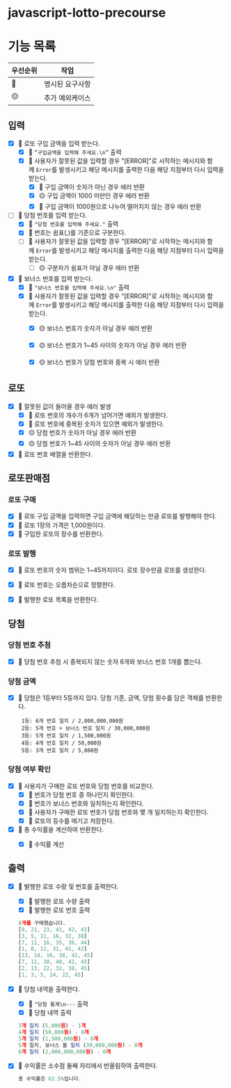 # javascript-lotto-precourse

# 기능 목록

| 우선순위 | 작업            |
| -------- | --------------- |
| 🔴       | 명시된 요구사항 |
| 🟡       | 추가 예외케이스 |

## 입력

- [x] 🔴 로또 구입 금액을 입력 받는다.
    - [x] 🔴 `“구입금액을 입력해 주세요.\n”` 출력
    - [x] 🔴 사용자가 잘못된 값을 입력할 경우 "[ERROR]"로 시작하는 메시지와 함께 `Error`를 발생시키고 해당 메시지를 출력한 다음 해당 지점부터 다시 입력을 받는다.
        - [x] 🔴 구입 금액이 숫자가 아닌 경우 에러 반환
        - [x] 🟡 구입 금액이 1000 미만인 경우 에러 반환
        - [x] 🔴 구입 금액이 1000원으로 나누어 떨어지지 않는 경우 에러 반환
- [ ] 🔴 당첨 번호를 입력 받는다.
    - [x] 🔴 `"당첨 번호를 입력해 주세요."` 출력
    - [x] 🔴 번호는 쉼표(,)를 기준으로 구분한다.
    - [ ] 🔴 사용자가 잘못된 값을 입력할 경우 "[ERROR]"로 시작하는 메시지와 함께 `Error`를 발생시키고 해당 메시지를 출력한 다음 해당 지점부터 다시 입력을 받는다.
        - [ ] 🟡 구분자가 쉼표가 아닐 경우 에러 반환
- [x] 🔴 보너스 번호를 입력 받는다.
    - [x] 🔴 `"보너스 번호를 입력해 주세요.\n"` 출력
    - [x] 🔴 사용자가 잘못된 값을 입력할 경우 "[ERROR]"로 시작하는 메시지와 함께 `Error`를 발생시키고 해당 메시지를 출력한 다음 해당 지점부터 다시 입력을 받는다.
        - [x] 🟡 보너스 번호가 숫자가 아닐 경우 에러 반환
        - [x] 🟡 보너스 번호가 1~45 사이의 숫자가 아닐 경우 에러 반환
        - [x] 🟡 보너스 번호가 당첨 번호와 중복 시 에러 반환


## 로또
- [x] 🔴 잘못된 값이 들어올 경우 에러 발생
    - [x] 🔴 로또 번호의 개수가 6개가 넘어가면 예외가 발생한다.
    - [x] 🔴 로또 번호에 중복된 숫자가 있으면 예외가 발생한다.
    - [x] 🟡 당첨 번호가 숫자가 아닐 경우 에러 반환
    - [x] 🟡 당첨 번호가 1~45 사이의 숫자가 아닐 경우 에러 반환

- [x] 🔴 로또 번호 배열을 반환한다.

## 로또판매점
### 로또 구매
- [x] 🔴 로또 구입 금액을 입력하면 구입 금액에 해당하는 만큼 로또를 발행해야 한다.
- [x] 🔴 로또 1장의 가격은 1,000원이다.
- [x] 🔴 구입한 로또의 장수를 반환한다.

### 로또 발행
- [x] 🔴 로또 번호의 숫자 범위는 1~45까지이다. 로또 장수만큼 로또를 생성한다.
- [x] 🔴 로또 번호는 오름차순으로 정렬한다.
- [x] 🔴 발행한 로또 목록을 반환한다.


## 당첨

### 당첨 번호 추첨

- [x] 🔴 당첨 번호 추첨 시 중복되지 않는 숫자 6개와 보너스 번호 1개를 뽑는다.

### 당첨 금액

- [x] 🔴 당첨은 1등부터 5등까지 있다. 당첨 기준, 금액, 당첨 횟수를 담은 객체를 반환한다.
    ```
     1등: 6개 번호 일치 / 2,000,000,000원
     2등: 5개 번호 + 보너스 번호 일치 / 30,000,000원
     3등: 5개 번호 일치 / 1,500,000원
     4등: 4개 번호 일치 / 50,000원
     5등: 3개 번호 일치 / 5,000원
    ```

### 당첨 여부 확인
- [x] 🔴 사용자가 구매한 로또 번호와 당첨 번호를 비교한다.
    - [x] 🔴 번호가 당첨 번호 중 하나인지 확인한다.
    - [x] 🔴 번호가 보너스 번호와 일치하는지 확인한다.
    - [x] 🔴 사용자가 구매한 로또 번호가 당첨 번호와 몇 개 일치하는지 확인한다.
    - [x] 🔴 로또의 등수를 매기고 저장한다.
- [x] 🔴 총 수익률을 계산하여 반환한다.
    - [x] 🔴 수익률 계산


## 출력

- [x] 🔴 발행한 로또 수량 및 번호를 출력한다.
    - [x] 🔴 발행한 로또 수량 출력
    - [x] 🔴 발행한 로또 번호 출력
    
    ```jsx
    8개를 구매했습니다.
    [8, 21, 23, 41, 42, 43] 
    [3, 5, 11, 16, 32, 38] 
    [7, 11, 16, 35, 36, 44] 
    [1, 8, 11, 31, 41, 42] 
    [13, 14, 16, 38, 42, 45] 
    [7, 11, 30, 40, 42, 43] 
    [2, 13, 22, 32, 38, 45] 
    [1, 3, 5, 14, 22, 45]
    ```
    
- [x] 🔴 당첨 내역을 출력한다.
    - [x] 🔴 `"당첨 통계\n---` 출력
    - [x] 🔴 당첨 내역 출력
    
    ```jsx
    3개 일치 (5,000원) - 1개
    4개 일치 (50,000원) - 0개
    5개 일치 (1,500,000원) - 0개
    5개 일치, 보너스 볼 일치 (30,000,000원) - 0개
    6개 일치 (2,000,000,000원) - 0개
    ```
    
- [x] 🔴 수익률은 소수점 둘째 자리에서 반올림하여 출력한다.
    
    ```jsx
    총 수익률은 62.5%입니다.
    ```